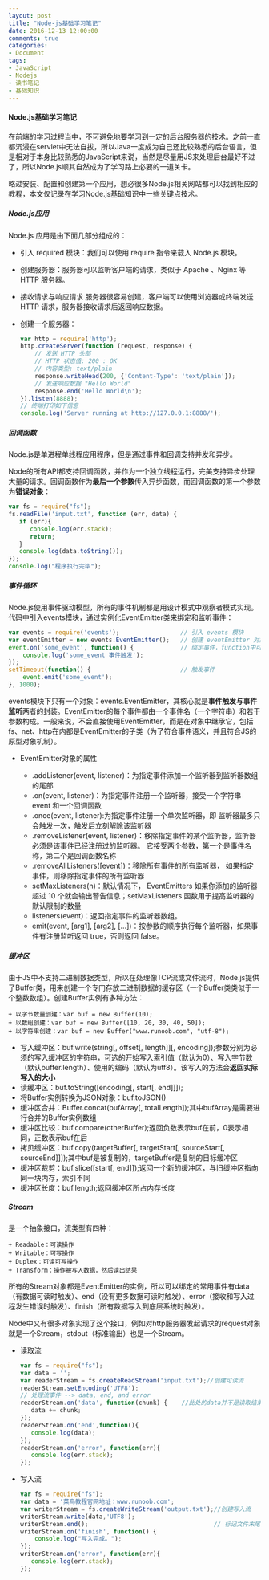 ```yaml
---
layout: post
title: "Node-js基础学习笔记"
date: 2016-12-13 12:00:00
comments: true
categories: 
- Document
tags:
- JavaScript
- Nodejs
- 读书笔记
- 基础知识
---
```


#### Node.js基础学习笔记

在前端的学习过程当中，不可避免地要学习到一定的后台服务器的技术。之前一直都沉浸在servlet中无法自拔，所以Java一度成为自己还比较熟悉的后台语言，但是相对于本身比较熟悉的JavaScript来说，当然是尽量用JS来处理后台最好不过了，所以Node.js顺其自然成为了学习路上必要的一道关卡。

略过安装、配置和创建第一个应用，想必很多Node.js相关网站都可以找到相应的教程，本文仅记录在学习Node.js基础知识中一些关键点技术。

<!-- more -->

##### Node.js应用

Node.js 应用是由下面几部分组成的：

*   引入 required 模块：我们可以使用 require 指令来载入 Node.js 模块。
*   创建服务器：服务器可以监听客户端的请求，类似于 Apache 、Nginx 等 HTTP 服务器。
*   接收请求与响应请求 服务器很容易创建，客户端可以使用浏览器或终端发送 HTTP 请求，服务器接收请求后返回响应数据。

*   创建一个服务器：

    ```javascript
    var http = require('http');
    http.createServer(function (request, response) {
        // 发送 HTTP 头部 
        // HTTP 状态值: 200 : OK
        // 内容类型: text/plain
        response.writeHead(200, {'Content-Type': 'text/plain'});
        // 发送响应数据 "Hello World"
        response.end('Hello World\n');
    }).listen(8888);
    // 终端打印如下信息
    console.log('Server running at http://127.0.0.1:8888/');
    ```

##### 回调函数

Node.js是单进程单线程应用程序，但是通过事件和回调支持并发和异步。

Node的所有API都支持回调函数，并作为一个独立线程运行，完美支持异步处理大量的请求。回调函数作为**最后一个参数**传入异步函数，而回调函数的第一个参数为**错误对象**：

```javascript
var fs = require("fs");
fs.readFile('input.txt', function (err, data) {
   if (err){
      console.log(err.stack);
      return;
   }
   console.log(data.toString());
});
console.log("程序执行完毕");
```

##### 事件循环

Node.js使用事件驱动模型，所有的事件机制都是用设计模式中观察者模式实现。代码中引入events模块，通过实例化EventEmitter类来绑定和监听事件：

```javascript
var events = require('events');                 // 引入 events 模块
var eventEmitter = new events.EventEmitter();   // 创建 eventEmitter 对象
event.on('some_event', function() {             // 绑定事件，function中可添加多参数
    console.log('some_event 事件触发'); 
}); 
setTimeout(function() {                         // 触发事件
    event.emit('some_event'); 
}, 1000);
```

events模块下只有一个对象：events.EventEmitter，其核心就是**事件触发与事件监听**两者的封装。EventEmitter的每个事件都由一个事件名（一个字符串）和若干参数构成。一般来说，不会直接使用EventEmitter，而是在对象中继承它，包括fs、net、http在内都是EventEmitter的子类（为了符合事件语义，并且符合JS的原型对象机制）。

*   EventEmitter对象的属性

    *   .addListener(event, listener)：为指定事件添加一个监听器到监听器数组的尾部
    *   .on(event, listener)：为指定事件注册一个监听器，接受一个字符串 event 和一个回调函数
    *   .once(event, listener):为指定事件注册一个单次监听器，即 监听器最多只会触发一次，触发后立刻解除该监听器
    *   .removeListener(event, listener)：移除指定事件的某个监听器，监听器必须是该事件已经注册过的监听器。
        它接受两个参数，第一个是事件名称，第二个是回调函数名称
    *   .removeAllListeners([event])：移除所有事件的所有监听器， 如果指定事件，则移除指定事件的所有监听器
    *   setMaxListeners(n)：默认情况下， EventEmitters 如果你添加的监听器超过 10 个就会输出警告信息；setMaxListeners 函数用于提高监听器的默认限制的数量
    *   listeners(event)：返回指定事件的监听器数组。
    *   emit(event, [arg1], [arg2], […])：按参数的顺序执行每个监听器，如果事件有注册监听返回 true，否则返回 false。

##### 缓冲区

由于JS中不支持二进制数据类型，所以在处理像TCP流或文件流时，Node.js提供了Buffer类，用来创建一个专门存放二进制数据的缓存区（一个Buffer类类似于一个整数数组）。创建Buffer实例有多种方法：

```
+ 以字节数量创建：var buf = new Buffer(10);
+ 以数组创建：var buf = new Buffer([10, 20, 30, 40, 50]);
+ 以字符串创建：var buf = new Buffer("www.runoob.com", "utf-8");
```

*   写入缓冲区：buf.write(string[, offset[, length]][, encoding]);参数分别为必须的写入缓冲区的字符串，可选的开始写入索引值（默认为0）、写入字节数（默认buffer.length）、使用的编码（默认为utf8）。该写入的方法会**返回实际写入的大小**
*   读缓冲区：buf.toString([encoding[, start[, end]]]);
*   将Buffer实例转换为JSON对象：buf.toJSON()
*   缓冲区合并：Buffer.concat(bufArray[, totalLength]);其中bufArray是需要进行合并的Buffer实例数组
*   缓冲区比较：buf.compare(otherBuffer);返回负数表示buf在前，0表示相同，正数表示buf在后
*   拷贝缓冲区：buf.copy(targetBuffer[, targetStart[, sourceStart[, sourceEnd]]]);其中buf是被复制的，targetBuffer是复制的目标缓冲区
*   缓冲区裁剪：buf.slice([start[, end]]);返回一个新的缓冲区，与旧缓冲区指向同一块内存，索引不同
*   缓冲区长度：buf.length;返回缓冲区所占内存长度

##### Stream

是一个抽象接口，流类型有四种：

```
+ Readable：可读操作
+ Writable：可写操作
+ Duplex：可读可写操作
+ Transform：操作被写入数据，然后读出结果
```

所有的Stream对象都是EventEmitter的实例，所以可以绑定的常用事件有data（有数据可读时触发）、end（没有更多数据可读时触发）、error（接收和写入过程发生错误时触发）、finish（所有数据写入到底层系统时触发）。

Node中又有很多对象实现了这个接口，例如对http服务器发起请求的request对象就是一个Stream，stdout（标准输出）也是一个Stream。

*   读取流

    ```javascript
    var fs = require("fs");
    var data = '';
    var readerStream = fs.createReadStream('input.txt');//创建可读流
    readerStream.setEncoding('UTF8');
    // 处理流事件 --> data, end, and error
    readerStream.on('data', function(chunk) {    //此处的data并不是读取结果字符串
       data += chunk;
    });
    readerStream.on('end',function(){
       console.log(data);
    });
    readerStream.on('error', function(err){
       console.log(err.stack);
    });
    ```
    
*   写入流

    ```javascript
    var fs = require("fs");
    var data = '菜鸟教程官网地址：www.runoob.com';
    var writerStream = fs.createWriteStream('output.txt');//创建写入流
    writerStream.write(data,'UTF8');
    writerStream.end();                                   // 标记文件末尾
    writerStream.on('finish', function() {
        console.log("写入完成。");
    });
    writerStream.on('error', function(err){
       console.log(err.stack);
    });
    ```
    